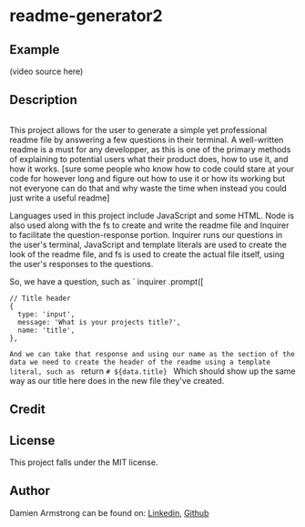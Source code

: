 # readme-generator2

## Example
(video source here)

## Description
<img src="" alt=""/>

This project allows for the user to generate a simple yet professional readme file by answering a few questions in their terminal. A well-written readme is a must for any developper, as this is one of the primary methods of explaining to potential users what their product does, how to use it, and how it works. [sure some people who know how to code could stare at your code for however long and figure out how to use it or how its working but not everyone can do that and why waste the time when instead you could just write a useful readme]

Languages used in this project include JavaScript and some HTML. Node is also used along with the fs to create and write the readme file and Inquirer to facilitate the question-response portion. Inquirer runs our questions in the user's terminal, JavaScript and template literals are used to create the look of the readme file, and fs is used to create the actual file itself, using the user's responses to the questions.

So, we have a question, such as 
`
inquirer
  .prompt([

    // Title header
    {
      type: 'input',
      message: 'What is your projects title?',
      name: 'title',
    },
`
And we can take that response and using our name as the section of the data we need to create the header of the readme using a template literal, such as 
`
return `# ${data.title}
`
Which should show up the same way as our title here does in the new file they've created.

## Credit


## License
This project falls under the MIT license.

## Author
Damien Armstrong can be found on: <a href="https://www.linkedin.com/in/damien-armstrong-412319138/">Linkedin</a>, <a href="https://github.com/pirosvs">Github</a>